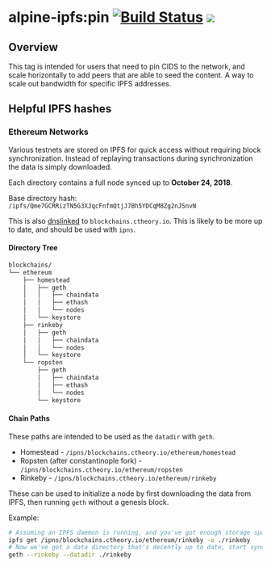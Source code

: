 # alpine-ipfs:pin [![Build Status](https://travis-ci.org/common-theory/alpine-ipfs.svg?branch=master)](https://travis-ci.org/common-theory/alpine-ipfs) [![](https://images.microbadger.com/badges/image/ctheory/alpine-ipfs.svg)](https://hub.docker.com/r/ctheory/alpine-ipfs/pin "See docker hub for more information")

## Overview

This tag is intended for users that need to pin CIDS to the network, and scale horizontally to add peers that are able to seed the content. A way to scale out bandwidth for specific IPFS addresses.

## Helpful IPFS hashes

### Ethereum Networks

Various testnets are stored on IPFS for quick access without requiring block synchronization. Instead of replaying transactions during synchronization the data is simply downloaded.

Each directory contains a full node synced up to **October 24, 2018**.

Base directory hash: `/ipfs/Qme7GCRRizTN5G3XJqcFnfmQtjJ7Bh5YDCqM8Zg2nJSnvN`

This is also [dnslinked](https://docs.ipfs.io/guides/concepts/dnslink/) to `blockchains.ctheory.io`. This is likely to be more up to date, and should be used with `ipns`.

#### Directory Tree
```sh
blockchains/
└── ethereum
    ├── homestead
    │   ├── geth
    │   │   ├── chaindata
    │   │   ├── ethash
    │   │   └── nodes
    │   └── keystore
    ├── rinkeby
    │   ├── geth
    │   │   ├── chaindata
    │   │   └── nodes
    │   └── keystore
    └── ropsten
        ├── geth
        │   ├── chaindata
        │   ├── ethash
        │   └── nodes
        └── keystore
```

#### Chain Paths

These paths are intended to be used as the `datadir` with `geth`.
- Homestead - `/ipns/blockchains.ctheory.io/ethereum/homestead`
- Ropsten (after constantinople fork) - `/ipns/blockchains.ctheory.io/ethereum/ropsten`
- Rinkeby - `/ipns/blockchains.ctheory.io/ethereum/rinkeby`

These can be used to initialize a node by first downloading the data from IPFS, then running `geth` without a genesis block.

Example:

```sh
# Assuming an IPFS daemon is running, and you've got enough storage space
ipfs get /ipns/blockchains.ctheory.io/ethereum/rinkeby -o ./rinkeby
# Now we've got a data directory that's decently up to date, start syncing
geth --rinkeby --datadir ./rinkeby
```
